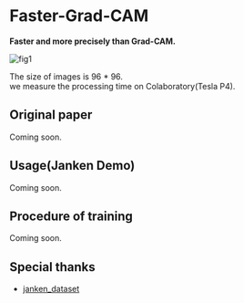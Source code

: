 # Faster-Grad-CAM
**Faster and more precisely than Grad-CAM.**

![fig1](https://github.com/shinmura0/Faster-Grad-CAM/blob/master/images/janken.png "fig1")

The size of images is 96 * 96.  
we measure the processing time on Colaboratory(Tesla P4).

## Original paper
Coming soon.

## Usage(Janken Demo)
Coming soon.

## Procedure of training
Coming soon.

## Special thanks
+ [janken_dataset](https://github.com/karaage0703/janken_dataset)
